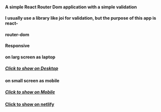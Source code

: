 #### A simple React Router Dom application with a simple validation
#### I usually use a library like joi for validation, but the purpose of this app is react-
#### router-dom
#### Responsive

#### on larg screen as laptop

##### [Click to show on Desktop](https://www.mediafire.com/file/j4q2bpa6gtvbjmx/‪React+App+-+Google+Chrome‬+2023-01-30+10-05-01.mp4/file)
#### on small screen as mobile
##### [Click to show on Mobile](https://www.mediafire.com/file/k14nrhu7swer74i/‪localhost_3000_contact+-+Google+Chrome‬+2023-01-30+10-05-58.mp4/file)

#### [Click to show on netlify](https://timely-flan-0942e4.netlify.app)
